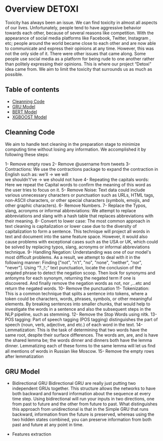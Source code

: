 # Overview DETOXI
Toxicity has always been an issue. We can find toxicity in  almost all aspects of our lives. Unfortunately, people tend to have aggressive behavior towards each other, because of several reasons like competition. With the appearance of social media platforms like Facebook, Twitter, Instagram , etc; people around the world became close to each other and are now able to communicate and express their opinions at any time. However, this was not the only side of it. There were other issues that came along. Some people use social media as a platform for being rude to one another rather than politely expressing their opinions.
This is where our project “Detoxi” idea came from. We aim to limit the toxicity that surrounds us as much as possible. 


## Table of contents
* [Cleanning Code](#general-info)
* [GRU Model](#general-info)
* [BERT Model](#technologies)
* [XGBOOST Model](#setup)

## Cleanning Code
We aim to handle text cleaning in the preparation stage to minimize computing time without losing any information. We accomplished it by following these steps:

1- Remove empty rows
2- Remove @username from tweets
3- Contractions: We use the contractions package to expand the contraction in English such as: 
we'll -> we will  
we shouldn't've -> we should not have
4- Repeating the capitals words: Here we repeat the Capital words to confirm the meaning of this word as the user tries to focus on it.
5- Remove Noise: Text data could include various unnecessary characters or punctuation such as URLs, HTML tags, non-ASCII characters, or other special characters (symbols, emojis, and other graphic characters).
6- Remove Numbers.
7- Replace the Typos, slang, acronyms or informal abbreviations: We attempt to replace abbreviations and slang with a hash table that replaces abbreviations with their meaning.
8- Convert to lower case: The most common approach in text cleaning is capitalization or lower case due to the diversity of capitalization to form a sentence. This technique will project all words in text and document into the same feature space. However, it would also cause problems with exceptional cases such as the USA or UK, which could be solved by replacing typos, slang, acronyms or informal abbreviations technique.
9- Handling Negation: Understanding was one of our model's most difficult problems. As a result, we attempt to deal with it in the following manner: 
 Finding ["not", "n't", "no", "none", "neither", "nor", "never"]. 
 Using “?.,!:;” text punctuation, locate the conclusion of the negated phrase to detect the negation scoop. 
Then look for synonyms and antonyms for each synonym, returning the negated term if one is discovered.
 And finally remove the negation words as not, nor ,...etc and return the negated  words.
10- Remove the punctuation
11- Tokenization: This is a common technique that splits a sentence into tokens, where a token could be characters, words, phrases, symbols, or other meaningful elements. By breaking sentences into smaller chunks, that would help to investigate the words in a sentence and also the subsequent steps in the NLP pipeline, such as stemming.
12- Remove the Stop Words using nltk.
13- POS tagging: Part of speech tagging (POS tagging) distinguishes the part of speech (noun, verb, adjective, and etc.) of each word in the text.
14- Lemmatization: This is the task of determining that two words have the same root, despite their surface differences. The words am, are, and is have the shared lemma be; the words dinner and dinners both have the lemma dinner. Lemmatizing each of these forms to the same lemma will let us ﬁnd all mentions of words in Russian like Moscow.
15- Remove the empty rows after lemmatization

## GRU Model

* Bidirectional GRU 
Bidirectional GRU are really just putting two independent GRUs together. This structure allows the networks to have both backward and forward information about the sequence at every time step.
Using bidirectional will run your inputs in two directions, one from past to future and the other from future to past. What distinguishes this approach from unidirectional is that in the Simple GRU that runs backward, information from the future is preserved, whereas using the two hidden states combined, you can preserve information from both past and future at any point in time.

* Features extraction
